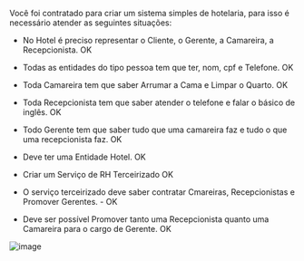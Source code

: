 
Você foi contratado para criar um sistema simples de hotelaria, para isso é necessário atender as seguintes situações:

* No Hotel  é preciso representar o Cliente, o Gerente, a Camareira, a Recepcionista. OK
* Todas as entidades do tipo pessoa tem que ter, nom, cpf e Telefone. OK
* Toda Camareira tem que saber Arrumar a Cama e Limpar o Quarto. OK
* Toda Recepcionista tem que saber atender o telefone e falar o básico de inglês. OK


* Todo Gerente tem que saber tudo que uma camareira faz e tudo o que uma recepcionista faz. OK
* Deve ter uma Entidade Hotel. OK

* Criar um Serviço de RH Terceirizado OK
* O serviço terceirizado deve saber contratar Cmareiras, Recepcionistas e Promover Gerentes. - OK

* Deve ser possível Promover tanto uma Recepcionista quanto uma Camareira para o cargo de Gerente. OK

![image](https://user-images.githubusercontent.com/82775531/177353162-bf82d950-772f-4bc0-aae6-f964b9135997.png)

